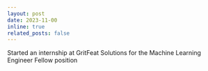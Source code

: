 ```yaml
---
layout: post
date: 2023-11-00 
inline: true
related_posts: false
---
```


Started an internship at GritFeat Solutions for the Machine Learning Engineer Fellow position
